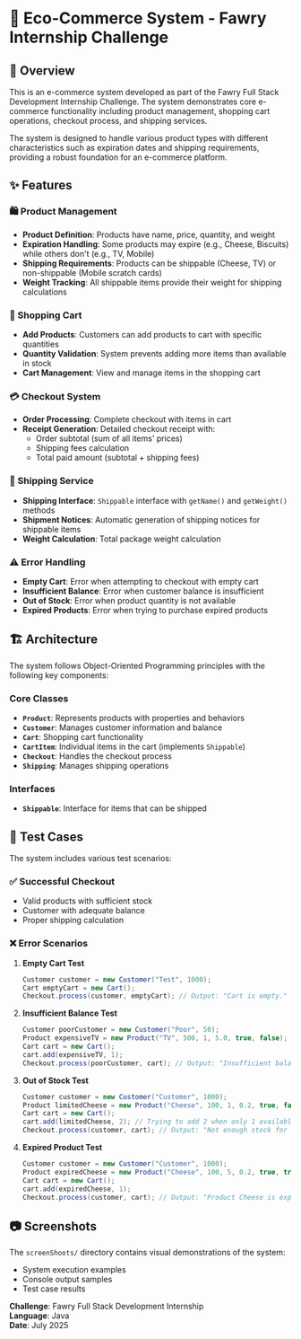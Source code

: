 # 🛒 Eco-Commerce System - Fawry Internship Challenge

## 🌟 Overview

This is an e-commerce system developed as part of the Fawry Full Stack Development Internship Challenge. The system demonstrates core e-commerce functionality including product management, shopping cart operations, checkout process, and shipping services.

The system is designed to handle various product types with different characteristics such as expiration dates and shipping requirements, providing a robust foundation for an e-commerce platform.

## ✨ Features

### 🛍️ Product Management
- **Product Definition**: Products have name, price, quantity, and weight
- **Expiration Handling**: Some products may expire (e.g., Cheese, Biscuits) while others don't (e.g., TV, Mobile)
- **Shipping Requirements**: Products can be shippable (Cheese, TV) or non-shippable (Mobile scratch cards)
- **Weight Tracking**: All shippable items provide their weight for shipping calculations

### 🛒 Shopping Cart
- **Add Products**: Customers can add products to cart with specific quantities
- **Quantity Validation**: System prevents adding more items than available in stock
- **Cart Management**: View and manage items in the shopping cart

### 💳 Checkout System
- **Order Processing**: Complete checkout with items in cart
- **Receipt Generation**: Detailed checkout receipt with:
  - Order subtotal (sum of all items' prices)
  - Shipping fees calculation
  - Total paid amount (subtotal + shipping fees)

### 🚚 Shipping Service
- **Shipping Interface**: `Shippable` interface with `getName()` and `getWeight()` methods
- **Shipment Notices**: Automatic generation of shipping notices for shippable items
- **Weight Calculation**: Total package weight calculation

### ⚠️ Error Handling
- **Empty Cart**: Error when attempting to checkout with empty cart
- **Insufficient Balance**: Error when customer balance is insufficient
- **Out of Stock**: Error when product quantity is not available
- **Expired Products**: Error when trying to purchase expired products

## 🏗️ Architecture

The system follows Object-Oriented Programming principles with the following key components:

### Core Classes
- **`Product`**: Represents products with properties and behaviors
- **`Customer`**: Manages customer information and balance
- **`Cart`**: Shopping cart functionality
- **`CartItem`**: Individual items in the cart (implements `Shippable`)
- **`Checkout`**: Handles the checkout process
- **`Shipping`**: Manages shipping operations

### Interfaces
- **`Shippable`**: Interface for items that can be shipped




## 🧪 Test Cases

The system includes various test scenarios:

### ✅ Successful Checkout
- Valid products with sufficient stock
- Customer with adequate balance
- Proper shipping calculation

### ❌ Error Scenarios
1. **Empty Cart Test**
   ```java
   Customer customer = new Customer("Test", 1000);
   Cart emptyCart = new Cart();
   Checkout.process(customer, emptyCart); // Output: "Cart is empty."
   ```

2. **Insufficient Balance Test**
   ```java
   Customer poorCustomer = new Customer("Poor", 50);
   Product expensiveTV = new Product("TV", 500, 1, 5.0, true, false);
   Cart cart = new Cart();
   cart.add(expensiveTV, 1);
   Checkout.process(poorCustomer, cart); // Output: "Insufficient balance."
   ```

3. **Out of Stock Test**
   ```java
   Customer customer = new Customer("Customer", 1000);
   Product limitedCheese = new Product("Cheese", 100, 1, 0.2, true, false);
   Cart cart = new Cart();
   cart.add(limitedCheese, 2); // Trying to add 2 when only 1 available
   Checkout.process(customer, cart); // Output: "Not enough stock for Cheese"
   ```

4. **Expired Product Test**
   ```java
   Customer customer = new Customer("Customer", 1000);
   Product expiredCheese = new Product("Cheese", 100, 5, 0.2, true, true);
   Cart cart = new Cart();
   cart.add(expiredCheese, 1);
   Checkout.process(customer, cart); // Output: "Product Cheese is expired."
   ```

## 📷 Screenshots

The `screenShoots/` directory contains visual demonstrations of the system:
- System execution examples
- Console output samples
- Test case results


**Challenge**: Fawry Full Stack Development Internship  
**Language**: Java  
**Date**: July 2025

